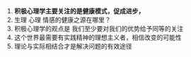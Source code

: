 1. **积极心理学主要关注的是健康模式，促成进步，**
2. 生理 心理 情感的健康之源在哪里？
3. 积极心理学的观点是 我们至少要对我们的优势给予同等的关注
4. 这个世界最需要有实践精神的理想主义者，相信改变的可能性
5. 理论与实际相结合才是解决问题的有效途径